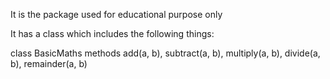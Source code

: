 It is the package used for educational purpose only

It has a class which includes the following things:
    
class BasicMaths
    methods add(a, b), subtract(a, b), multiply(a, b), divide(a, b), remainder(a, b)
    